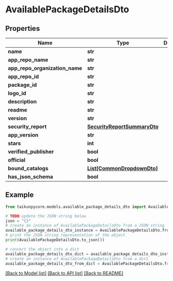 # AvailablePackageDetailsDto


## Properties

Name | Type | Description | Notes
------------ | ------------- | ------------- | -------------
**name** | **str** |  | [optional] 
**app_repo_name** | **str** |  | [optional] 
**app_repo_organization_name** | **str** |  | [optional] 
**app_repo_id** | **str** |  | [optional] 
**package_id** | **str** |  | [optional] 
**logo_id** | **str** |  | [optional] 
**description** | **str** |  | [optional] 
**readme** | **str** |  | [optional] 
**version** | **str** |  | [optional] 
**security_report** | [**SecurityReportSummaryDto**](SecurityReportSummaryDto.md) |  | [optional] 
**app_version** | **str** |  | [optional] 
**stars** | **int** |  | [optional] 
**verified_publisher** | **bool** |  | [optional] 
**official** | **bool** |  | [optional] 
**bound_catalogs** | [**List[CommonDropdownDto]**](CommonDropdownDto.md) |  | [optional] 
**has_json_schema** | **bool** |  | [optional] 

## Example

```python
from taikunpycore.models.available_package_details_dto import AvailablePackageDetailsDto

# TODO update the JSON string below
json = "{}"
# create an instance of AvailablePackageDetailsDto from a JSON string
available_package_details_dto_instance = AvailablePackageDetailsDto.from_json(json)
# print the JSON string representation of the object
print(AvailablePackageDetailsDto.to_json())

# convert the object into a dict
available_package_details_dto_dict = available_package_details_dto_instance.to_dict()
# create an instance of AvailablePackageDetailsDto from a dict
available_package_details_dto_from_dict = AvailablePackageDetailsDto.from_dict(available_package_details_dto_dict)
```
[[Back to Model list]](../README.md#documentation-for-models) [[Back to API list]](../README.md#documentation-for-api-endpoints) [[Back to README]](../README.md)



